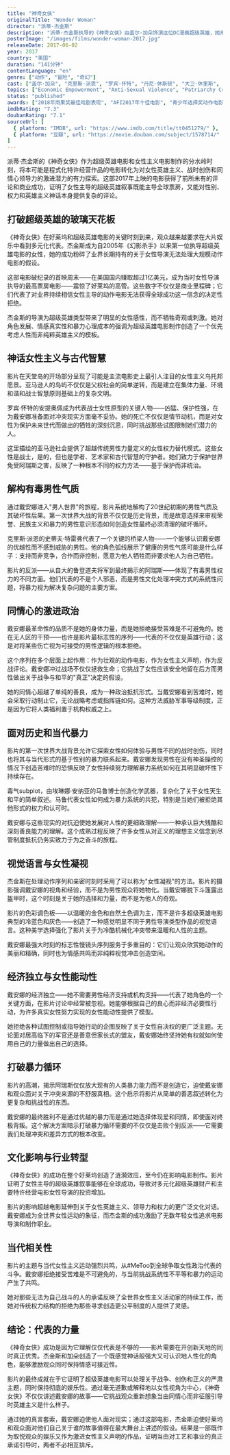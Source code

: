 ```yaml
---
title: "神奇女侠"
originalTitle: "Wonder Woman"
director: "派蒂·杰金斯"
description: "派蒂·杰金斯执导的《神奇女侠》由盖尔·加朵饰演这位DC漫画超级英雄，她用力量、勇气和真言套索对抗不公正。这部票房大片在首映周末斩获超过1亿美元——创下女性导演电影的纪录——明确地将神奇女侠定位为其原创者所设想的有毒男性气质的解毒剂。"
posterImage: "/images/films/wonder-woman-2017.jpg"
releaseDate: 2017-06-02
year: 2017
country: "美国"
duration: "141分钟"
contentLanguage: "en"
genre: ["动作", "冒险", "奇幻"]
cast: ["盖尔·加朵", "克里斯·派恩", "罗宾·怀特", "丹尼·休斯顿", "大卫·休里斯", "康妮·尼尔森", "埃琳娜·安纳亚"]
topics: ["Economic Empowerment", "Anti-Sexual Violence", "Patriarchy Critique", "Historical Context", "Political Participation", "Cultural Critique"]
status: "published"
awards: ["2018年雨果奖最佳戏剧表现", "AFI2017年十佳电影", "青少年选择奖动作电影", "评论家选择奖最佳动作电影"]
imdbRating: "7.3"
doubanRating: "7.1"
sourceUrl: [
  { platform: "IMDB", url: "https://www.imdb.com/title/tt0451279/" },
  { platform: "豆瓣", url: "https://movie.douban.com/subject/1578714/" }
]
---
```


派蒂·杰金斯的《神奇女侠》作为超级英雄电影和女性主义电影制作的分水岭时刻，将本可能是程式化特许经营作品的电影转化为对女性英雄主义、战时创伤和同情心领导力的激进潜力的有力探索。这部2017年上映的电影获得了前所未有的评论和商业成功，证明了女性主导的超级英雄叙事既能主导全球票房，又能对性别、权力和英雄主义神话本身提供复杂的评论。

## 打破超级英雄的玻璃天花板

《神奇女侠》在好莱坞和超级英雄电影的关键时刻到来，观众越来越要求在大片娱乐中看到多元化代表。杰金斯成为自2005年《幻影杀手》以来第一位执导超级英雄电影的女性，她的成功粉碎了业界长期持有的关于女性导演无法处理大规模动作电影的假设。

这部电影破纪录的首映周末——在美国国内赚取超过1亿美元，成为当时女性导演执导的最高票房电影——震惊了好莱坞的高管。这些数字不仅仅是商业里程碑；它们代表了对业界持续相信女性主导的动作电影无法获得全球成功这一信念的决定性拒绝。

杰金斯的导演为超级英雄类型带来了明显的女性感性，而不牺牲奇观或刺激。她对角色发展、情感真实性和暴力心理成本的强调为超级英雄电影制作创造了一个优先考虑人性而非纯粹英雄主义的模板。

## 神话女性主义与古代智慧

影片在天堂岛的开场部分呈现了可能是主流电影史上最引人注目的女性主义乌托邦愿景。亚马逊人的岛屿不仅仅是父权社会的简单逆转，而是建立在集体力量、环境和谐和战士智慧原则基础上的复杂文明。

罗宾·怀特的安提奥佩成为代表战士女性原型的关键人物——凶猛、保护性强，在为戴安娜准备面对冲突现实方面毫不妥协。她的死亡不仅仅是情节动机，而是对女性为保护未来世代而做出的牺牲的深刻沉思，同时挑战那些试图限制她们潜力的人。

这里描绘的亚马逊社会提供了超越传统男性力量定义的女性权力替代模式。这些女性是战士，是的，但也是学者、艺术家和古代智慧的守护者。她们致力于保护世界免受阿瑞斯之害，反映了一种根本不同的权力方法——基于保护而非统治。

## 解构有毒男性气质

通过戴安娜进入"男人世界"的旅程，影片系统地解构了20世纪初期的男性气质及其破坏性后果。第一次世界大战的背景不仅仅是历史背景，而是故意选择来审视荣誉、民族主义和暴力的男性意识形态如何创造女性最终必须清理的破坏循环。

克里斯·派恩的史蒂夫·特雷弗代表了一个关键的桥梁人物——一个能够认识戴安娜的优越性而不感到威胁的男性。他的角色弧线展示了健康的男性气质可能是什么样子：支持而非竞争，合作而非控制，愿意为他人牺牲而非要求他人为自己牺牲。

影片的反派——从自大的鲁登道夫将军到最终揭示的阿瑞斯——体现了有毒男性权力的不同方面。他们代表的不是个人邪恶，而是男性文化处理冲突方式的系统性问题，将暴力视为解决复杂问题的主要方案。

## 同情心的激进政治

戴安娜最革命性的品质不是她的身体力量，而是她拒绝接受苦难是不可避免的。她在无人区的干预——也许是影片最标志性的序列——代表的不仅仅是英雄行动；这是对将某些伤亡视为可接受的男性逻辑的根本拒绝。

这个序列在多个层面上起作用：作为壮观的动作电影，作为女性主义声明，作为反战评论。戴安娜冲过战场不仅仅拯救生命；它挑战了女性应该安全地留在后方而男性做出关于战争与和平的"真正"决定的假设。

她的同情心超越了单纯的善良，成为一种政治抵抗形式。当戴安娜看到苦难时，她会采取行动制止它，无论战略考虑或指挥链如何。这种方法威胁军事等级制度，正是因为它将人类福利置于机构权威之上。

## 面对历史和当代暴力

影片的第一次世界大战背景允许它探索女性如何体验与男性不同的战时创伤，同时也将其与当代形式的基于性别的暴力联系起来。戴安娜发现男性在没有神圣操控的情况下创造苦难时的恐惧反映了女性持续努力理解暴力系统如何在其明显破坏性下持续存在。

毒气subplot，由埃琳娜·安纳亚的马鲁博士创造化学武器，复杂化了关于女性天生和平的简单叙述。马鲁代表女性如何成为暴力系统的共犯，特别是当她们被拒绝其他形式的权力和认可时。

戴安娜与这些现实的对抗迫使她发展对人性的更细致理解——一种承认巨大残酷和深刻善良能力的理解。这个成熟过程反映了许多女性从对正义的理想主义信念到尽管制度抵抗仍务实致力于为之奋斗的旅程。

## 视觉语言与女性凝视

杰金斯在处理动作序列和亲密时刻时采用了可以称为"女性凝视"的方法。影片的摄影强调戴安娜的视角和经验，而不是为男性观众将她物化。当戴安娜脱下斗篷露出盔甲时，这个时刻是关于她的选择和力量，而不是为他人的奇观。

影片的色彩调色板——以温暖的金色和自然土色调为主，而不是许多超级英雄电影典型的冷蓝色和灰色——创造了一种感觉明显不同于男性导演类型作品的视觉语言。这种美学选择强化了影片关于为冷酷机械化冲突带来温暖和人性的主题。

戴安娜最强大时刻的标志性慢镜头序列服务于多重目的：它们让观众欣赏她动作的美丽和精确，同时也为情感共鸣而非纯粹视觉冲击创造空间。

## 经济独立与女性能动性

戴安娜的经济独立——她不需要男性经济支持或机构支持——代表了她角色的一个关键方面，在影片讨论中经常被忽视。她能够根据自己的良心而非经济必要性行动，为许多真实女性努力实现的女性能动性提供了模型。

她拒绝各种试图控制或指导她行动的企图反映了关于女性自决权的更广泛主题。无论面对居高临下的军官还是善意但家长式的盟友，戴安娜始终坚持她有权就如何使用自己的力量做出自己的选择。

## 打破暴力循环

影片的高潮，揭示阿瑞斯仅仅放大现有的人类暴力能力而不是创造它，迫使戴安娜和观众面对关于冲突来源的不舒服真相。这个启示将影片从简单的善恶叙述转化为更复杂和挑战性的东西。

戴安娜的最终胜利不是通过优越的暴力而是通过她选择体现爱和同情，即使面对终极背叛。这个解决方案暗示打破暴力循环需要的不仅仅是击败个别反派——它需要我们处理冲突和差异方式的根本改变。

## 文化影响与行业转型

《神奇女侠》的成功在整个好莱坞创造了涟漪效应，至今仍在影响电影制作。影片证明了女性主导的超级英雄叙事能够在全球成功，导致对多元化超级英雄财产和主要特许经营电影女性导演的投资增加。

影片的影响超越电影延伸到关于女性英雄主义、领导力和权力的更广泛文化对话。戴安娜成为全世界女性运动的象征，而杰金斯的成功激励了无数年轻女性追求电影导演和制作职业。

## 当代相关性

影片的主题与当代女性主义运动强烈共鸣，从#MeToo到全球争取女性政治代表的斗争。戴安娜拒绝接受苦难是不可避免的，与当前挑战系统性不平等和暴力的运动产生了共鸣。

她对那些无法为自己战斗的人的承诺反映了全世界女性主义活动家的持续工作，而她对传统权力结构的拒绝为那些寻求创造更公平制度的人提供了灵感。

## 结论：代表的力量

《神奇女侠》成功是因为它理解仅仅代表是不够的——影片需要在开创新天地的同时真正优秀。杰金斯和加朵创造了一个既感觉神话般强大又可认识地人性化的角色，能够激励观众同时保持情感可接近性。

影片的最终成就在于它证明了超级英雄电影可以处理关于战争、创伤和正义的严肃主题，同时保持彻底的娱乐性。通过毫无道歉或解释地以女性视角为中心，《神奇女侠》不仅仅讲述戴安娜的故事——它挑战观众重新想象当由同情心而非征服引导时英雄主义是什么样子。

通过她的真言套索，戴安娜迫使他人面对现实；通过这部电影，杰金斯迫使好莱坞和观众面对他们自己关于谁的故事值得在最大舞台上讲述的假设。结果是一部既作为取悦观众的娱乐又作为激进女性主义声明的作品，证明当由对工艺和事业的真正承诺引导时，两者不必相互排斥。